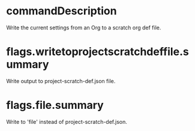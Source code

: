 # commandDescription

Write the current settings from an Org to a scratch org def file.

# flags.writetoprojectscratchdeffile.summary

Write output to project-scratch-def.json file.

# flags.file.summary

Write to 'file' instead of project-scratch-def.json.